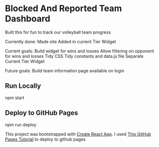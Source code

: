 # Blocked And Reported Team Dashboard
Built this for fun to track our volleyball team progress

Currently done:
Made site
Added in current Tier Widget

Current goals:
Build widget for wins and losses
Allow filtering on opponent for wins and losses
Tidy CSS
Tidy constants and data.js file
Separate Current Tier Widget

Future goals:
Build team information page available on login

## Run Locally
npm start

## Deploy to GitHub Pages
npm run deploy



This project was bootstrapped with [Create React App](https://github.com/facebook/create-react-app).
I used [This GitHub Pages Tutorial](https://github.com/gitname/react-gh-pages?tab=readme-ov-file) to deploy to github pages